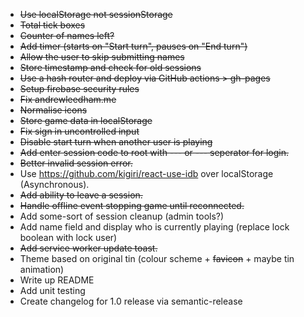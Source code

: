 - ~~Use localStorage not sessionStorage~~
- ~~Total tick boxes~~
- ~~Counter of names left?~~
- ~~Add timer (starts on "Start turn", pauses on "End turn")~~
- ~~Allow the user to skip submitting names~~
- ~~Store timestamp and check for old sessions~~
- ~~Use a hash router and deploy via GitHub actions > gh-pages~~
- ~~Setup firebase security rules~~
- ~~Fix andrewleedham.me~~
- ~~Normalise icons~~
- ~~Store game data in localStorage~~
- ~~Fix sign in uncontrolled input~~
- ~~Disable start turn when another user is playing~~
- ~~Add enter session code to root with --- or --- seperator for login.~~
- ~~Better invalid session error.~~
- Use https://github.com/kigiri/react-use-idb over localStorage (Asynchronous).
- ~~Add ability to leave a session.~~
- ~~Handle offline event stopping game until reconnected.~~
- Add some-sort of session cleanup (admin tools?)
- Add name field and display who is currently playing (replace lock boolean with lock user)
- ~~Add service worker update toast.~~
- Theme based on original tin (colour scheme + ~~favicon~~ + maybe tin animation)
- Write up README
- Add unit testing
- Create changelog for 1.0 release via semantic-release
